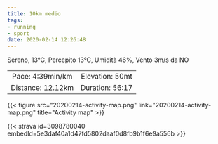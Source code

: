 ```yaml
---
title: 10km medio
tags:
- running
- sport
date: 2020-02-14 12:26:48
---
```

Sereno, 13°C, Percepito 13°C, Umidità 46%, Vento 3m/s da NO

| | |
| :-: | :-: |
| Pace: 4:39min/km | Elevation: 50mt |
| Distance: 12.12km | Duration: 56:17 |



{{< figure src="20200214-activity-map.png" link="20200214-activity-map.png" title="Activity map" >}}


{{< strava id=3098780040 embedId=5e3daf40a1d47fd5802daaf0d8fb9b1f6e9a556b >}}
